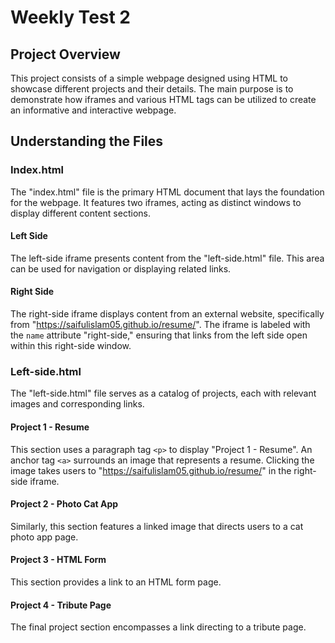 # Weekly Test 2

## Project Overview

This project consists of a simple webpage designed using HTML to showcase different projects and their details. The main purpose is to demonstrate how iframes and various HTML tags can be utilized to create an informative and interactive webpage.

## Understanding the Files

### Index.html

The "index.html" file is the primary HTML document that lays the foundation for the webpage. It features two iframes, acting as distinct windows to display different content sections.

#### Left Side

The left-side iframe presents content from the "left-side.html" file. This area can be used for navigation or displaying related links.

#### Right Side

The right-side iframe displays content from an external website, specifically from "https://saifulislam05.github.io/resume/". The iframe is labeled with the `name` attribute "right-side," ensuring that links from the left side open within this right-side window.

### Left-side.html

The "left-side.html" file serves as a catalog of projects, each with relevant images and corresponding links.

#### Project 1 - Resume

This section uses a paragraph tag `<p>` to display "Project 1 - Resume". An anchor tag `<a>` surrounds an image that represents a resume. Clicking the image takes users to "https://saifulislam05.github.io/resume/" in the right-side iframe.

#### Project 2 - Photo Cat App

Similarly, this section features a linked image that directs users to a cat photo app page.

#### Project 3 - HTML Form

This section provides a link to an HTML form page.

#### Project 4 - Tribute Page

The final project section encompasses a link directing to a tribute page.

